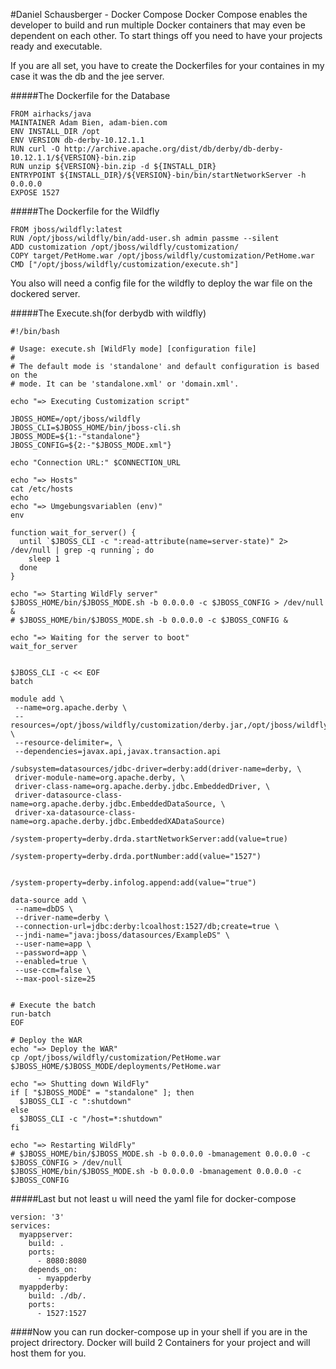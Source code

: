 #Daniel Schausberger - Docker Compose
Docker Compose enables the developer to build and run multiple Docker containers
that may even be dependent on each other.
To start things off you need to have your projects ready and executable.

If you are all set, you have to create the Dockerfiles for your containes in my case it was the db and the jee server.

#####The Dockerfile for the Database
```
FROM airhacks/java
MAINTAINER Adam Bien, adam-bien.com
ENV INSTALL_DIR /opt
ENV VERSION db-derby-10.12.1.1
RUN curl -O http://archive.apache.org/dist/db/derby/db-derby-10.12.1.1/${VERSION}-bin.zip
RUN unzip ${VERSION}-bin.zip -d ${INSTALL_DIR}
ENTRYPOINT ${INSTALL_DIR}/${VERSION}-bin/bin/startNetworkServer -h 0.0.0.0
EXPOSE 1527
```

#####The Dockerfile for the Wildfly
```
FROM jboss/wildfly:latest
RUN /opt/jboss/wildfly/bin/add-user.sh admin passme --silent
ADD customization /opt/jboss/wildfly/customization/
COPY target/PetHome.war /opt/jboss/wildfly/customization/PetHome.war
CMD ["/opt/jboss/wildfly/customization/execute.sh"]
```

You also will need a config file for the wildfly to deploy the war file on the dockered server.

#####The Execute.sh(for derbydb with wildfly)
```
#!/bin/bash

# Usage: execute.sh [WildFly mode] [configuration file]
#
# The default mode is 'standalone' and default configuration is based on the
# mode. It can be 'standalone.xml' or 'domain.xml'.

echo "=> Executing Customization script"

JBOSS_HOME=/opt/jboss/wildfly
JBOSS_CLI=$JBOSS_HOME/bin/jboss-cli.sh
JBOSS_MODE=${1:-"standalone"}
JBOSS_CONFIG=${2:-"$JBOSS_MODE.xml"}

echo "Connection URL:" $CONNECTION_URL

echo "=> Hosts"
cat /etc/hosts
echo
echo "=> Umgebungsvariablen (env)"
env

function wait_for_server() {
  until `$JBOSS_CLI -c ":read-attribute(name=server-state)" 2> /dev/null | grep -q running`; do
    sleep 1
  done
}

echo "=> Starting WildFly server"
$JBOSS_HOME/bin/$JBOSS_MODE.sh -b 0.0.0.0 -c $JBOSS_CONFIG > /dev/null &
# $JBOSS_HOME/bin/$JBOSS_MODE.sh -b 0.0.0.0 -c $JBOSS_CONFIG &

echo "=> Waiting for the server to boot"
wait_for_server


$JBOSS_CLI -c << EOF
batch

module add \
 --name=org.apache.derby \
 --resources=/opt/jboss/wildfly/customization/derby.jar,/opt/jboss/wildfly/customization/derbynet.jar,/opt/jboss/wildfly/customization/derbytools.jar \
 --resource-delimiter=, \
 --dependencies=javax.api,javax.transaction.api

/subsystem=datasources/jdbc-driver=derby:add(driver-name=derby, \
 driver-module-name=org.apache.derby, \
 driver-class-name=org.apache.derby.jdbc.EmbeddedDriver, \
 driver-datasource-class-name=org.apache.derby.jdbc.EmbeddedDataSource, \
 driver-xa-datasource-class-name=org.apache.derby.jdbc.EmbeddedXADataSource)

/system-property=derby.drda.startNetworkServer:add(value=true)

/system-property=derby.drda.portNumber:add(value="1527")


/system-property=derby.infolog.append:add(value="true")

data-source add \
 --name=dbDS \
 --driver-name=derby \
 --connection-url=jdbc:derby:lcoalhost:1527/db;create=true \
 --jndi-name="java:jboss/datasources/ExampleDS" \
 --user-name=app \
 --password=app \
 --enabled=true \
 --use-ccm=false \
 --max-pool-size=25


# Execute the batch
run-batch
EOF

# Deploy the WAR
echo "=> Deploy the WAR"
cp /opt/jboss/wildfly/customization/PetHome.war $JBOSS_HOME/$JBOSS_MODE/deployments/PetHome.war

echo "=> Shutting down WildFly"
if [ "$JBOSS_MODE" = "standalone" ]; then
  $JBOSS_CLI -c ":shutdown"
else
  $JBOSS_CLI -c "/host=*:shutdown"
fi

echo "=> Restarting WildFly"
# $JBOSS_HOME/bin/$JBOSS_MODE.sh -b 0.0.0.0 -bmanagement 0.0.0.0 -c $JBOSS_CONFIG > /dev/null
$JBOSS_HOME/bin/$JBOSS_MODE.sh -b 0.0.0.0 -bmanagement 0.0.0.0 -c $JBOSS_CONFIG
```
#####Last but not least u will need the yaml file for docker-compose
```
version: '3'
services:
  myappserver:
    build: .
    ports:
      - 8080:8080
    depends_on:
      - myappderby
  myappderby:
    build: ./db/.
    ports:
      - 1527:1527
```
####Now you can run docker-compose up in your shell if you are in the project drirectory. Docker will build 2 Containers for your project and will host them for you.
